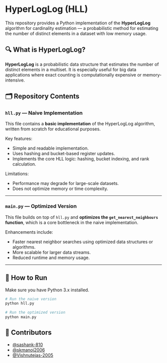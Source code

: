 # HyperLogLog (HLL)

This repository provides a Python implementation of the **HyperLogLog** algorithm for cardinality estimation — a probabilistic method for estimating the number of distinct elements in a dataset with low memory usage.

## 🔍 What is HyperLogLog?

**HyperLogLog** is a probabilistic data structure that estimates the number of distinct elements in a multiset. It is especially useful for big data applications where exact counting is computationally expensive or memory-intensive.

## 🗂️ Repository Contents

### `hll.py` — Naive Implementation

This file contains a **basic implementation** of the HyperLogLog algorithm, written from scratch for educational purposes.

Key features:
- Simple and readable implementation.
- Uses hashing and bucket-based register updates.
- Implements the core HLL logic: hashing, bucket indexing, and rank calculation.

Limitations:
- Performance may degrade for large-scale datasets.
- Does not optimize memory or time complexity.

---

### `main.py` — Optimized Version

This file builds on top of `hll.py` and **optimizes the `get_nearest_neighbours` function**, which is a core bottleneck in the naive implementation.

Enhancements include:
- Faster nearest neighbor searches using optimized data structures or algorithms.
- More scalable for larger data streams.
- Reduced runtime and memory usage.

---

## 🚀 How to Run

Make sure you have Python 3.x installed.

```bash
# Run the naive version
python hll.py

# Run the optimized version
python main.py

```

## 👥 Contributors

- [@sashank-810](https://github.com/sashank-810)
- [@skmanoj2006](https://github.com/skmanoj2006)
- [@Vishnutejas-2005](https://github.com/Vishnutejas-2005)
